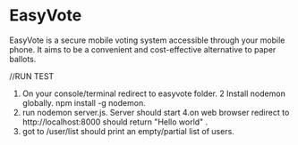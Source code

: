 # EasyVote
EasyVote is a secure mobile voting system accessible through your mobile phone. It aims to be a convenient and cost-effective alternative to paper ballots.

//RUN TEST
1. On your console/terminal redirect to easyvote folder.
2 Install nodemon globally. npm install -g nodemon. 
3. run nodemon server.js. Server should start
4.on web browser redirect to http://localhost:8000 should return "Hello world" .
5. got to /user/list should print an empty/partial list of users.
